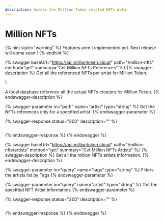 ```yaml
---
description: Access the Million Token related NFTs data.
---
```


# Million NFTs

{% hint style="warning" %}
Features aren't implemented yet. Next release will come soon !
{% endhint %}

{% swagger baseUrl="https://api.milliontoken.cloud" path="/million-nfts" method="get" summary="Get Million NFTs References" %}
{% swagger-description %}
Get all the referenced NFTs per artist for Million Token.

\


A local database reference all the actual NFTs creators for Million Token.
{% endswagger-description %}

{% swagger-parameter in="path" name="artist" type="string" %}
Get the NFTs references only for a specified artist.
{% endswagger-parameter %}

{% swagger-response status="200" description="" %}
```
```
{% endswagger-response %}
{% endswagger %}

{% swagger baseUrl="https://api.milliontoken.cloud" path="/million-nfts/artists" method="get" summary="Get Million NFTs Artists" %}
{% swagger-description %}
Get all the million NFTs artists information.
{% endswagger-description %}

{% swagger-parameter in="query" name="tags" type="string" %}
Filters the artists list by Tags
{% endswagger-parameter %}

{% swagger-parameter in="query" name="artist" type="string" %}
Get the specified NFT Artist information.
{% endswagger-parameter %}

{% swagger-response status="200" description="" %}
```
```
{% endswagger-response %}
{% endswagger %}
